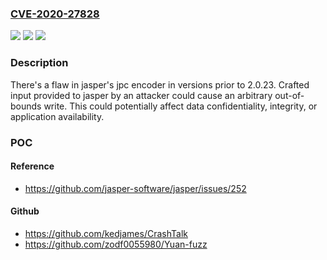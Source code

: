 ### [CVE-2020-27828](https://cve.mitre.org/cgi-bin/cvename.cgi?name=CVE-2020-27828)
![](https://img.shields.io/static/v1?label=Product&message=jasper&color=blue)
![](https://img.shields.io/static/v1?label=Version&message=n%2Fa&color=blue)
![](https://img.shields.io/static/v1?label=Vulnerability&message=CWE-20-%3ECWE-122-%3ECWE-787&color=brighgreen)

### Description

There's a flaw in jasper's jpc encoder in versions prior to 2.0.23. Crafted input provided to jasper by an attacker could cause an arbitrary out-of-bounds write. This could potentially affect data confidentiality, integrity, or application availability.

### POC

#### Reference
- https://github.com/jasper-software/jasper/issues/252

#### Github
- https://github.com/kedjames/CrashTalk
- https://github.com/zodf0055980/Yuan-fuzz

